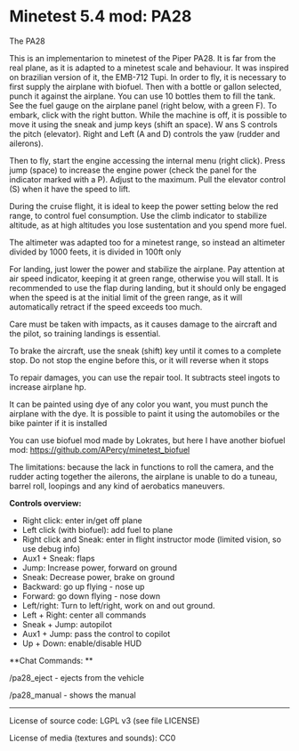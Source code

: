 Minetest 5.4 mod: PA28
========================================

The PA28

This is an implementarion to minetest of the Piper PA28. It is far from the real
plane, as it is adapted to a minetest scale and behaviour. It was inspired on
brazilian version of it, the EMB-712 Tupi.
In order to fly, it is necessary to first supply the airplane with biofuel.
Then with a bottle or gallon selected, punch it against the airplane.
You can use 10 bottles them to fill the tank. See the fuel gauge on the airplane
panel (right below, with a green F). To embark, click with the right button.
While the machine is off, it is possible to move it using the sneak and jump keys (shift an space).
W ans S controls the pitch (elevator).
Right and Left (A and D) controls the yaw (rudder and ailerons).

Then to fly, start the engine accessing the internal menu (right click). Press jump (space)
to increase the engine power (check the panel for the indicator marked with a P).
Adjust to the maximum. Pull the elevator control (S) when it have the speed to lift.

During the cruise flight, it is ideal to keep the power setting below the red range,
to control fuel consumption. Use the climb indicator to stabilize altitude,
as at high altitudes you lose sustentation and you spend more fuel.

The altimeter was adapted too for a minetest range, so instead an altimeter divided by
1000 feets, it is divided in 100ft only

For landing, just lower the power and stabilize the airplane. Pay attention at air speed
indicator, keeping it at green range, otherwise you will stall. It is recommended to use
the flap during landing, but it should only be engaged when the speed is at the initial
limit of the green range, as it will automatically retract if the speed exceeds too much.

Care must be taken with impacts, as it causes damage to the aircraft and the pilot, 
so training landings is essential. 

To brake the aircraft, use the sneak (shift) key until it comes to a complete stop.
Do not stop the engine before this, or it will reverse when it stops 

To repair damages, you can use the repair tool. It subtracts steel ingots to increase
airplane hp.

It can be painted using dye of any color you want, you must punch the airplane with the dye.
It is possible to paint it using the automobiles or the bike painter if it is installed

You can use biofuel mod made by Lokrates, but here I have another biofuel mod:
https://github.com/APercy/minetest_biofuel

The limitations: because the lack in functions to roll the camera, and the rudder acting together the ailerons,
the airplane is unable to do a tuneau, barrel roll, loopings and any kind of aerobatics maneuvers. 

**Controls overview:**
* Right click: enter in/get off plane
* Left click (with biofuel): add fuel to plane
* Right click and Sneak: enter in flight instructor mode (limited vision, so use debug info)
* Aux1 + Sneak: flaps
* Jump: Increase power, forward on ground
* Sneak: Decrease power, brake on ground
* Backward: go up flying - nose up
* Forward: go down flying - nose down
* Left/right: Turn to left/right, work on and out ground.
* Left + Right: center all commands
* Sneak + Jump: autopilot
* Aux1 + Jump: pass the control to copilot 
* Up + Down: enable/disable HUD

**Chat Commands: **

/pa28_eject - ejects from the vehicle

/pa28_manual - shows the manual

-----------------------
License of source code:
LGPL v3 (see file LICENSE) 

License of media (textures and sounds):
CC0


